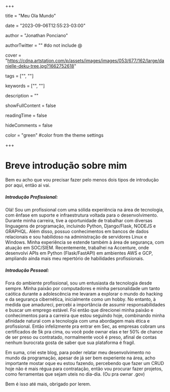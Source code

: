 +++

title = "Meu Ola Mundo"

date = "2023-09-06T12:55:23-03:00"

author = "Jonathan Ponciano"

authorTwitter = "" #do not include @

cover = "https://cdna.artstation.com/p/assets/images/images/053/677/162/large/danielle-deku-tree.jpg?1662752618"

tags = ["", ""]

keywords = ["", ""]

description = ""

showFullContent = false

readingTime = false

hideComments = false

color = "green" #color from the theme settings

+++

# Breve introdução sobre mim

Bem eu acho que vou precisar fazer pelo menos dois tipos de introdução por aqui, então ai vai.

##### Introdução Profissional: 

Olá! Sou um profissional com uma sólida experiência na área de tecnologia, com ênfase em suporte e infraestrutura voltada para o desenvolvimento. Durante minha carreira, tive a oportunidade de trabalhar com diversas linguagens de programação, incluindo Python, Django/Flask, NODEJS e GRAPHQL. Além disso, possuo conhecimentos em bancos de dados relacionais e sou habilidoso na administração de servidores Linux e Windows. Minha experiência se estende também à área de segurança, com atuação em SOC/SIEM. Recentemente, trabalhei na Accenture, onde desenvolvi APIs em Python (Flask/FastAPI) em ambientes AWS e GCP, ampliando ainda mais meu repertório de habilidades profissionais.

##### Introdução Pessoal: 

Fora do ambiente profissional, sou um entusiasta da tecnologia desde sempre. Minha paixão por computadores e minha personalidade um tanto caótica durante a adolescência me levaram a explorar o mundo do hacking e da segurança cibernética, inicialmente como um hobby. No entanto, à medida que amadureci, percebi a importância de assumir responsabilidades e buscar um emprego estável. Foi então que direcionei minha paixão e conhecimentos para a carreira que estou seguindo hoje, combinando minha afinidade natural com a tecnologia com uma abordagem mais ética e profissional. Então infelizmente pra entrar em Sec, as empresas cobram uns certificados de 5k pra cima, ou você pode ownar elas e ter 50% de chance de ser preso ou contratado, normalmente você é preso, afinal de contas nenhum burocrata gosta de saber que sua plataforma é fragil. 

Em suma, criei este blog, para poder relatar meu desenvolvimento no mundo da programação, apesar de já ser bem experiente na área, acho importante mostar oque eu estou fazendo, percebendo que fazer um CRUD hoje não é mais régua para contratação, então vou procurar fazer projetos, como ferramentas que sejam uteis no dia-dia. (Ou pra ownar .gov)

Bem é isso até mais, obrigado por lerem.